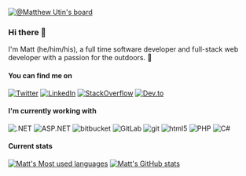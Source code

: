 [![@Matthew Utin's board](https://holopin.io/api/user/board?user=mattu08)](https://holopin.io/@mattu08)
### Hi there 👋

I'm Matt (he/him/his), a full time software developer and full-stack web developer with a passion for the outdoors. 🍃

#### You can find me on
[![Twitter](https://img.shields.io/badge/Twitter-1DA1F2?style=for-the-badge&logo=twitter&logoColor=white)](https://twitter.com/matthewutin)
[![LinkedIn](https://img.shields.io/badge/LinkedIn-0077B5?style=for-the-badge&logo=linkedin&logoColor=white)](https://uk.linkedin.com/in/matthewutin)
[![StackOverflow](https://img.shields.io/badge/Stack_Overflow-FE7A16?style=for-the-badge&logo=stack-overflow&logoColor=white)](https://stackoverflow.com/users/1376089/mattlinux1)
[![Dev.to](https://img.shields.io/badge/dev.to-0A0A0A?style=for-the-badge&logo=dev.to&logoColor=white)](https://dev.to/mattu08)

#### I'm currently working with
![.NET](https://img.shields.io/badge/-.NET-512BD4?style=flat-square&logo=dotnet&logoColor=white)
![ASP.NET](https://img.shields.io/badge/-ASP.NET-511C74?style=flat-square&logo=dotnet&logoColor=white)
![bitbucket](https://img.shields.io/badge/-BitBucket-2684FF?style=flat-square&logo=bitbucket&logoColor=white)
![GitLab](https://img.shields.io/badge/GitLab-330F63?style=flat-square&logo=gitlab&logoColor=white)
![git](https://img.shields.io/badge/-Git-F05032?style=flat-square&logo=git&logoColor=white)
![html5](https://img.shields.io/badge/-HTML5-E34F26?style=flat-square&logo=html5&logoColor=white)
![PHP](https://img.shields.io/badge/PHP-777BB4?style=flat-square&logo=php&logoColor=white) 
![C#](https://img.shields.io/badge/C%23-239120?style=flat-square&logo=c-sharp&logoColor=white)

#### Current stats
[![Matt's Most used languages](https://github-readme-stats.vercel.app/api/top-langs/?username=mattu08&theme=blue-green)](https://github.com/anuraghazra/github-readme-stats)
[![Matt's GitHub stats](https://github-readme-stats.vercel.app/api?username=mattu08&theme=blue-green)](https://github.com/anuraghazra/github-readme-stats)
